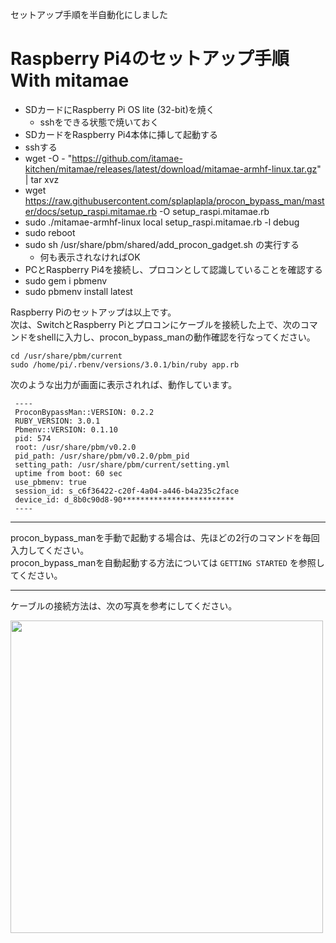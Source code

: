 セットアップ手順を半自動化にしました

# Raspberry Pi4のセットアップ手順 With mitamae
* SDカードにRaspberry Pi OS lite (32-bit)を焼く
    * sshをできる状態で焼いておく
* SDカードをRaspberry Pi4本体に挿して起動する
* sshする
* wget -O - "https://github.com/itamae-kitchen/mitamae/releases/latest/download/mitamae-armhf-linux.tar.gz" | tar xvz
* wget https://raw.githubusercontent.com/splaplapla/procon_bypass_man/master/docs/setup_raspi.mitamae.rb -O setup_raspi.mitamae.rb
* sudo ./mitamae-armhf-linux local setup_raspi.mitamae.rb -l debug
* sudo reboot
* sudo sh /usr/share/pbm/shared/add_procon_gadget.sh の実行する
  * 何も表示されなければOK
* PCとRaspberry Pi4を接続し、プロコンとして認識していることを確認する
* sudo gem i pbmenv
* sudo pbmenv install latest

Raspberry Piのセットアップは以上です。  
次は、SwitchとRaspberry Piとプロコンにケーブルを接続した上で、次のコマンドをshellに入力し、procon_bypass_manの動作確認を行なってください。  

```shell
cd /usr/share/pbm/current
sudo /home/pi/.rbenv/versions/3.0.1/bin/ruby app.rb
```

次のような出力が画面に表示されれば、動作しています。

```
 ----
 ProconBypassMan::VERSION: 0.2.2
 RUBY_VERSION: 3.0.1
 Pbmenv::VERSION: 0.1.10
 pid: 574
 root: /usr/share/pbm/v0.2.0
 pid_path: /usr/share/pbm/v0.2.0/pbm_pid
 setting_path: /usr/share/pbm/current/setting.yml
 uptime from boot: 60 sec
 use_pbmenv: true
 session_id: s_c6f36422-c20f-4a04-a446-b4a235c2face
 device_id: d_8b0c90d8-90*************************
 ----
```

<hr>
  
procon_bypass_manを手動で起動する場合は、先ほどの2行のコマンドを毎回入力してください。  
procon_bypass_manを自動起動する方法については `GETTING STARTED` を参照してください。

<hr>
  

ケーブルの接続方法は、次の写真を参考にしてください。

<img src="https://user-images.githubusercontent.com/1664497/151661582-3a1e8ce9-6c38-4754-8075-7a4453b3109a.jpg" width="500px">

<!--
## 上記手順の動作確認方法
* 使えそうなイメージ
  * navikey/raspbian-bullseye
  * balenalib/raspberry-pi

```shell
docker run -it --rm --name my-running-app2 navikey/raspbian-bullseye bash
```

### 準備
* docker runするとrootなのでpiでログインする

```shell
useradd -m --uid 1000 --groups sudo pi
echo pi:pi | chpasswd
su pi
cd ~ && sudo ls
```

### mitamaeスクリプトを実行する

```
wget -O - "https://github.com/itamae-kitchen/mitamae/releases/latest/download/mitamae-armhf-linux.tar.gz" | tar xvz
wget https://raw.githubusercontent.com/splaplapla/procon_bypass_man/master/docs/setup_raspi.mitamae.rb -O setup_raspi.mitamae.rb
sudo ./mitamae-armhf-linux local setup_raspi.mitamae.rb -l debug
```

実行に成功したら以下を確認する

* /home/pi/.rbenv/verions に ruby3.0.1がインストールしていること
* /etc/modules に指定の文字列があること
* /boot/config.txt に指定の文字列があること
* /usr/share/pbm/shared/add_procon_gadget.sh が存在していること

-->
